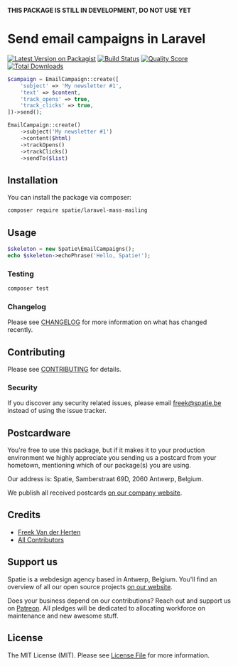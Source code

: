 **THIS PACKAGE IS STILL IN DEVELOPMENT, DO NOT USE YET**

# Send email campaigns in Laravel

[![Latest Version on Packagist](https://img.shields.io/packagist/v/spatie/laravel-mass-mailing.svg?style=flat-square)](https://packagist.org/packages/spatie/:package_name)
[![Build Status](https://img.shields.io/travis/spatie/laravel-mass-mailing/master.svg?style=flat-square)](https://travis-ci.org/spatie/:package_name)
[![Quality Score](https://img.shields.io/scrutinizer/g/spatie/laravel-mass-mailing.svg?style=flat-square)](https://scrutinizer-ci.com/g/spatie/:package_name)
[![Total Downloads](https://img.shields.io/packagist/dt/spatie/laravel-mass-mailing.svg?style=flat-square)](https://packagist.org/packages/spatie/:package_name)


```php
$campaign = EmailCampaign::create([
    'subject' => 'My newsletter #1',
    'text' => $content,
    'track_opens' => true,
    'track_clicks' => true,
])->send();

EmailCampaign::create()
    ->subject('My newsletter #1')
    ->content($html)
    ->trackOpens()
    ->trackClicks()
    ->sendTo($list)
```

## Installation

You can install the package via composer:

```bash
composer require spatie/laravel-mass-mailing
```

## Usage

``` php
$skeleton = new Spatie\EmailCampaigns();
echo $skeleton->echoPhrase('Hello, Spatie!');
```

### Testing

``` bash
composer test
```

### Changelog

Please see [CHANGELOG](CHANGELOG.md) for more information on what has changed recently.

## Contributing

Please see [CONTRIBUTING](CONTRIBUTING.md) for details.

### Security

If you discover any security related issues, please email freek@spatie.be instead of using the issue tracker.

## Postcardware

You're free to use this package, but if it makes it to your production environment we highly appreciate you sending us a postcard from your hometown, mentioning which of our package(s) you are using.

Our address is: Spatie, Samberstraat 69D, 2060 Antwerp, Belgium.

We publish all received postcards [on our company website](https://spatie.be/en/opensource/postcards).

## Credits

- [Freek Van der Herten](https://github.com/freekmurze)
- [All Contributors](../../contributors)

## Support us

Spatie is a webdesign agency based in Antwerp, Belgium. You'll find an overview of all our open source projects [on our website](https://spatie.be/opensource).

Does your business depend on our contributions? Reach out and support us on [Patreon](https://www.patreon.com/spatie). 
All pledges will be dedicated to allocating workforce on maintenance and new awesome stuff.

## License

The MIT License (MIT). Please see [License File](LICENSE.md) for more information.
